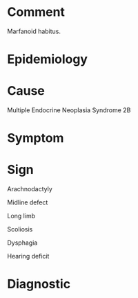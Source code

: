 # Comment

Marfanoid habitus.

# Epidemiology

# Cause

Multiple Endocrine Neoplasia Syndrome 2B

# Symptom

# Sign

Arachnodactyly

Midline defect

Long limb

Scoliosis

Dysphagia

Hearing deficit

# Diagnostic
